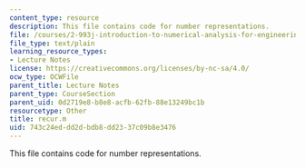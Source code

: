 ```yaml
---
content_type: resource
description: This file contains code for number representations.
file: /courses/2-993j-introduction-to-numerical-analysis-for-engineering-13-002j-spring-2005/743c24eddd2dbdb8dd2337c09b8e3476_recur.m
file_type: text/plain
learning_resource_types:
- Lecture Notes
license: https://creativecommons.org/licenses/by-nc-sa/4.0/
ocw_type: OCWFile
parent_title: Lecture Notes
parent_type: CourseSection
parent_uid: 0d2719e8-b8e8-acfb-62fb-88e13249bc1b
resourcetype: Other
title: recur.m
uid: 743c24ed-dd2d-bdb8-dd23-37c09b8e3476
---
```

This file contains code for number representations.